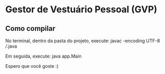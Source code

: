 # Gestor de Vestuário Pessoal (GVP)

## Como compilar

No terminal, dentro da pasta do projeto, execute:
javac -encoding UTF-8 */*.java

Em seguida, execute:
java app.Main

Espero que você goste :)
